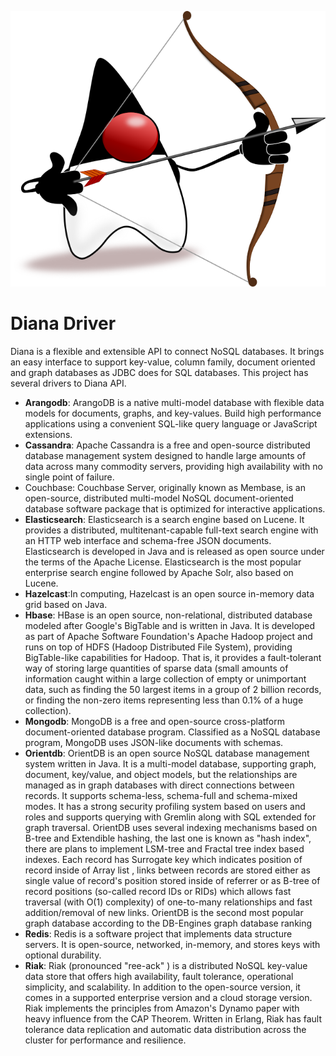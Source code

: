 ![Diana Project](https://github.com/JNOSQL/diana-site/blob/master/images/duke-diana.png)

# Diana Driver


Diana is a flexible and extensible API to connect NoSQL databases. It brings an easy interface to support key-value, column family, document oriented and graph databases as JDBC does for SQL databases. This project has several drivers to Diana API.



* **Arangodb**: ArangoDB is a native multi-model database with flexible data models for documents, graphs, and key-values. Build high performance applications using a convenient SQL-like query language or JavaScript extensions. 
* **Cassandra**: Apache Cassandra is a free and open-source distributed database management system designed to handle large amounts of data across many commodity servers, providing high availability with no single point of failure.
* Couchbase: Couchbase Server, originally known as Membase, is an open-source, distributed multi-model NoSQL document-oriented database software package that is optimized for interactive applications.
* **Elasticsearch**: Elasticsearch is a search engine based on Lucene. It provides a distributed, multitenant-capable full-text search engine with an HTTP web interface and schema-free JSON documents. Elasticsearch is developed in Java and is released as open source under the terms of the Apache License. Elasticsearch is the most popular enterprise search engine followed by Apache Solr, also based on Lucene.
* **Hazelcast**:In computing, Hazelcast is an open source in-memory data grid based on Java. 
* **Hbase**: HBase is an open source, non-relational, distributed database modeled after Google's BigTable and is written in Java. It is developed as part of Apache Software Foundation's Apache Hadoop project and runs on top of HDFS (Hadoop Distributed File System), providing BigTable-like capabilities for Hadoop. That is, it provides a fault-tolerant way of storing large quantities of sparse data (small amounts of information caught within a large collection of empty or unimportant data, such as finding the 50 largest items in a group of 2 billion records, or finding the non-zero items representing less than 0.1% of a huge collection).
* **Mongodb**: MongoDB is a free and open-source cross-platform document-oriented database program. Classified as a NoSQL database program, MongoDB uses JSON-like documents with schemas.
* **Orientdb**: OrientDB is an open source NoSQL database management system written in Java. It is a multi-model database, supporting graph, document, key/value, and object models, but the relationships are managed as in graph databases with direct connections between records. It supports schema-less, schema-full and schema-mixed modes. It has a strong security profiling system based on users and roles and supports querying with Gremlin along with SQL extended for graph traversal. OrientDB uses several indexing mechanisms based on B-tree and Extendible hashing, the last one is known as "hash index", there are plans to implement LSM-tree and Fractal tree index based indexes. Each record has Surrogate key which indicates position of record inside of Array list , links between records are stored either as single value of record's position stored inside of referrer or as B-tree of record positions (so-called record IDs or RIDs) which allows fast traversal (with O(1) complexity) of one-to-many relationships and fast addition/removal of new links. OrientDB is the second most popular graph database according to the DB-Engines graph database ranking
* **Redis**: Redis is a software project that implements data structure servers. It is open-source, networked, in-memory, and stores keys with optional durability.
* **Riak**: Riak (pronounced "ree-ack" ) is a distributed NoSQL key-value data store that offers high availability, fault tolerance, operational simplicity, and scalability. In addition to the open-source version, it comes in a supported enterprise version and a cloud storage version. Riak implements the principles from Amazon's Dynamo paper with heavy influence from the CAP Theorem. Written in Erlang, Riak has fault tolerance data replication and automatic data distribution across the cluster for performance and resilience.
